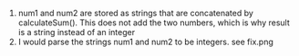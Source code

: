 1. num1 and num2 are stored as strings that are concatenated by calculateSum(). This does not add the two numbers, which is why result is a string instead of an integer
2. I would parse the strings num1 and num2 to be integers. see fix.png

